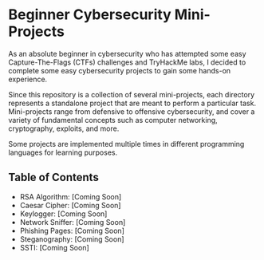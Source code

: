 # Beginner Cybersecurity Mini-Projects
As an absolute beginner in cybersecurity who has attempted some easy Capture-The-Flags (CTFs) challenges and TryHackMe labs, I decided to complete some easy cybersecurity projects to gain some hands-on experience.

Since this repository is a collection of several mini-projects, each directory represents a standalone project that are meant to perform a particular task. Mini-projects range from defensive to offensive cybersecurity, and cover a variety of fundamental concepts such as computer networking, cryptography, exploits, and more.

Some projects are implemented multiple times in different programming languages for learning purposes.

## Table of Contents
- RSA Algorithm: [Coming Soon]
- Caesar Cipher: [Coming Soon]
- Keylogger: [Coming Soon]
- Network Sniffer: [Coming Soon]
- Phishing Pages: [Coming Soon]
- Steganography: [Coming Soon]
- SSTI: [Coming Soon]
